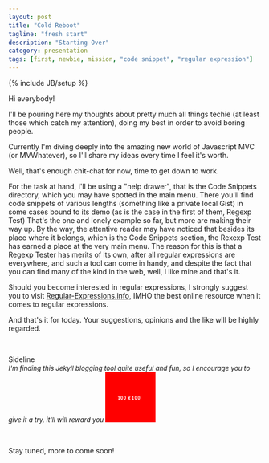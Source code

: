```yaml
---
layout: post
title: "Cold Reboot"
tagline: "fresh start"
description: "Starting Over"
category: presentation
tags: [first, newbie, mission, "code snippet", "regular expression"]
---
```

{% include JB/setup %}

Hi everybody!

I'll be pouring here my thoughts about pretty much all things techie (at least those which catch my attention), doing my best in order to avoid boring people.

Currently I'm diving deeply into the amazing new world of Javascript MVC (or MVWhatever), so I'll share my ideas every time I feel it's worth.

Well, that's enough chit-chat for now, time to get down to work.

For the task at hand, I'll be using a "help drawer", that is the Code Snippets directory, which you may have spotted in the main menu. There you'll find code
snippets of various lengths (something like a private local Gist) in some cases bound to its demo (as is the case in the first of them, Regexp Test)
That's the one and lonely example so far, but more are making their way up. By the way, the attentive reader may have noticed that besides its place
where it belongs, which is the Code Snippets section, the Rexexp Test has earned a place at the very main menu. The reason for this is that 
a Regexp Tester has merits of its own, after all regular expressions are everywhere, and such a tool can come in handy, and despite the fact that you can find many
of the kind in the web, well, I like mine and that's it. 

Should you become interested in regular expressions, I strongly suggest you to visit 
[Regular-Expressions.info](http://www.regular-expressions.info/), IMHO the best online resource when it comes to regular expressions.

And that's it for today. Your suggestions, opinions and the like will be highly regarded.

&nbsp;

<div class="label label-info">Sideline</div>
<div>
  <span style="font-size: small;"> 
    <i>
      I'm finding this Jekyll blogging tool quite useful and fun, so I encourage you to give it a try, it'll will reward you
    </i>
  </span>
  <img class="img-circle" src="/img/100x100.png" />
</div>

<p>&nbsp;</p>

Stay tuned, more to come soon!



